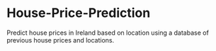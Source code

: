 # House-Price-Prediction
Predict house prices in Ireland based on location using a database of previous house prices and locations.
